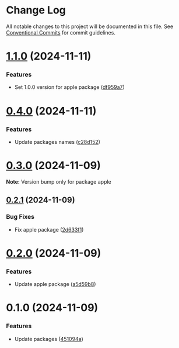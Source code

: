 # Change Log

All notable changes to this project will be documented in this file.
See [Conventional Commits](https://conventionalcommits.org) for commit guidelines.

# [1.1.0](https://github.com/mary725/lerna-example/compare/v0.4.0...v1.1.0) (2024-11-11)


### Features

* Set 1.0.0 version for apple package ([df959a7](https://github.com/mary725/lerna-example/commit/df959a78c8f8884d093cdb879a5c24709f7f0e34))





# [0.4.0](https://github.com/mary725/lerna-example/compare/v0.3.0...v0.4.0) (2024-11-11)


### Features

* Update packages names ([c28d152](https://github.com/mary725/lerna-example/commit/c28d152e5b2b45a36425a1a70b0244ba116a31a1))





# [0.3.0](https://github.com/mary725/lerna-example/compare/v0.2.1...v0.3.0) (2024-11-09)

**Note:** Version bump only for package apple





## [0.2.1](https://github.com/mary725/lerna-example/compare/v0.2.0...v0.2.1) (2024-11-09)


### Bug Fixes

* Fix apple package ([2d633f1](https://github.com/mary725/lerna-example/commit/2d633f15d6ca4a5118d051adc063cd6c5f140048))





# [0.2.0](https://github.com/mary725/lerna-example/compare/v0.1.0...v0.2.0) (2024-11-09)


### Features

* Update apple package ([a5d59b8](https://github.com/mary725/lerna-example/commit/a5d59b8239afe446ef68450de77e0d27289f4e77))





# 0.1.0 (2024-11-09)


### Features

* Update packages ([451094a](https://github.com/mary725/lerna-example/commit/451094a31b3ea7585dae7b7adc30b8f2b74e35b3))
